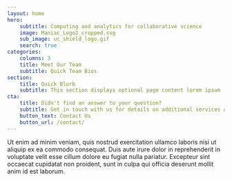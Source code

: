 ```yaml
---
layout: home
hero:
    subtitle: Computing and analytics for collaborative science
    image: Maniac_Logo2_cropped.svg
    sub_image: uc_shield_logo.gif
    search: true
categories:
    columns: 3
    title: Meet Our Team
    subtitle: Quick Team Bios
section:
    title: Quick Blurb
    subtitle: This section displays optional page content lorem ipsum
cta:
    title: Didn't find an answer to your question?
    subtitle: Get in touch with us for details on additional services and custom work pricing
    button_text: Contact Us   
    button_url: /contact/  
---
```


Ut enim ad minim veniam, quis nostrud exercitation ullamco laboris nisi ut aliquip ex ea commodo consequat. Duis aute irure dolor in reprehenderit in voluptate velit esse cillum dolore eu fugiat nulla pariatur. Excepteur sint occaecat cupidatat non proident, sunt in culpa qui officia deserunt mollit anim id est laborum.
